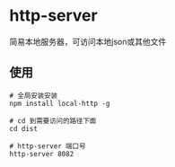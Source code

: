 # http-server

简易本地服务器，可访问本地json或其他文件

## 使用
```
# 全局安装安装
npm install local-http -g

# cd 到需要访问的路径下面
cd dist

# http-server 端口号
http-server 8082
```
